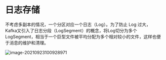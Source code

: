# 日志存储

不考虑多副本的情况，一个分区对应一个日志（Log）。为了防止 Log 过大，Kafka又引入了日志分段（LogSegment）的概念，将Log切分为多个LogSegment，相当于一个巨型文件被平均分配为多个相对较小的文件，这样也便于消息的维护和清理。

![image-20210923100928971](https://raw.githubusercontent.com/echisan/fiweofjaawef/main/img/image-20210923100928971.png)

